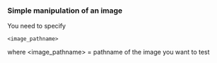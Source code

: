 ### Simple manipulation of an image
You need to specify
```
<image_pathname>
```
where <image_pathname> = pathname of the image you want to test
